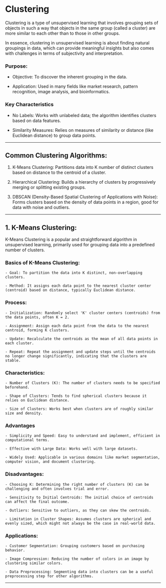 # Clustering


Clustering is a type of unsupervised learning that involves grouping sets of objects in such a way that objects in the same group (called a cluster) are more similar to each other than to those in other groups. 

In essence, clustering in unsupervised learning is about finding natural groupings in data, which can provide meaningful insights but also comes with challenges in terms of subjectivity and interpretation.

### Purpose:

- Objective: To discover the inherent grouping in the data.

- Application: Used in many fields like market research, pattern recognition, image analysis, and bioinformatics.

### Key Characteristics

- No Labels: Works with unlabeled data; the algorithm identifies clusters based on data features.

- Similarity Measures: Relies on measures of similarity or distance (like Euclidean distance) to group data points.

--- 
## Common Clustering Algorithms:

   1. K-Means Clustering: Partitions data into K number of distinct clusters based on distance to the centroid of a cluster.

   2. Hierarchical Clustering: Builds a hierarchy of clusters by progressively merging or splitting existing groups.
  
   3. DBSCAN (Density-Based Spatial Clustering of Applications with Noise): Forms clusters based on the density of data points in a region, good for data with noise and outliers.

---

## 1. K-Means Clustering:

K-Means Clustering is a popular and straightforward algorithm in unsupervised learning, primarily used for grouping data into a predefined number of clusters. 

### Basics of K-Means Clustering:

    - Goal: To partition the data into K distinct, non-overlapping clusters.

    - Method: It assigns each data point to the nearest cluster center (centroid) based on distance, typically Euclidean distance.

### Process:

    - Initialization: Randomly select 'K' cluster centers (centroids) from the data points, often K = 2.

    - Assignment: Assign each data point from the data to the nearest centroid, forming K clusters.

    - Update: Recalculate the centroids as the mean of all data points in each cluster.

    - Repeat: Repeat the assignment and update steps until the centroids no longer change significantly, indicating that the clusters are stable.


### Characteristics:

    - Number of Clusters (K): The number of clusters needs to be specified beforehand.

    - Shape of Clusters: Tends to find spherical clusters because it relies on Euclidean distance.

    - Size of Clusters: Works best when clusters are of roughly similar size and density.

### Advantages

    - Simplicity and Speed: Easy to understand and implement, efficient in computational terms.

    - Effective with Large Data: Works well with large datasets.

    - Widely Used: Applicable in various domains like market segmentation, computer vision, and document clustering.

### Disadvantages:

    - Choosing K: Determining the right number of clusters (K) can be challenging and often involves trial and error.

    - Sensitivity to Initial Centroids: The initial choice of centroids can affect the final outcome.

    - Outliers: Sensitive to outliers, as they can skew the centroids.

    - Limitation in Cluster Shapes: Assumes clusters are spherical and evenly sized, which might not always be the case in real-world data.

### Applications:

    - Customer Segmentation: Grouping customers based on purchasing behavior.

    - Image Compression: Reducing the number of colors in an image by clustering similar colors.

    - Data Preprocessing: Segmenting data into clusters can be a useful preprocessing step for other algorithms.











--- 

